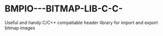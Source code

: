 # BMPIO---BITMAP-LIB-C-C-
Useful and handy C/C++ compatiable header library for import and export bitmap images
